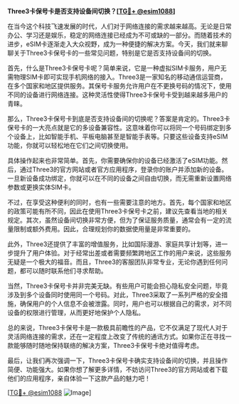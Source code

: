 **Three3卡保号卡是否支持设备间切换？[[TG💪+ @esim1088](https://t.me/s/esim1088)]**

在当今这个科技飞速发展的时代，人们对于网络连接的需求越来越高。无论是日常办公、学习还是娱乐，稳定的网络连接已经成为不可或缺的一部分。而随着技术的进步，eSIM卡逐渐走入大众视野，成为一种便捷的解决方案。今天，我们就来聊聊关于Three3卡保号卡的一些常见问题，特别是它是否支持设备间的切换。

首先，什么是Three3卡保号卡呢？简单来说，它是一种虚拟SIM卡服务，用户无需物理SIM卡即可实现手机网络的接入。Three3是一家知名的移动通信运营商，在多个国家和地区提供服务。其保号卡服务允许用户在不更换号码的情况下，使用不同的设备进行网络连接。这种灵活性使得Three3卡保号卡受到越来越多用户的青睐。

那么，Three3卡保号卡到底是否支持设备间的切换呢？答案是肯定的。Three3卡保号卡的一大亮点就是它的多设备兼容性。这意味着你可以将同一个号码绑定到多个设备上，比如智能手机、平板电脑甚至是智能手表等。只要这些设备支持eSIM功能，你就可以轻松地在它们之间切换使用。

具体操作起来也非常简单。首先，你需要确保你的设备已经激活了eSIM功能。然后，通过Three3的官方网站或者官方应用程序，登录你的账户并添加新的设备。一旦新设备成功绑定，你就可以在不同的设备之间自由切换，而无需重新设置网络参数或更换实体SIM卡。

不过，在享受这种便利的同时，也有一些需要注意的地方。首先，每个国家和地区的政策可能有所不同，因此在使用Three3卡保号卡之前，建议先查看当地的相关规定。其次，虽然设备间切换非常方便，但为了保证服务质量，通常会有一定的流量限制或额外费用。因此，合理规划你的数据使用量是非常重要的。

此外，Three3还提供了丰富的增值服务，比如国际漫游、家庭共享计划等，进一步提升了用户体验。对于经常出差或者需要频繁跨地区工作的用户来说，这些服务无疑是一个极大的福音。而且，Three3的客服团队非常专业，无论你遇到任何问题，都可以随时联系他们寻求帮助。

当然，Three3卡保号卡并非完美无缺。有些用户可能会担心隐私安全问题，毕竟涉及到多个设备同时使用同一个号码。对此，Three3采取了一系列严格的安全措施，确保用户的个人信息不会被泄露。同时，用户也可以根据自己的需求，对不同设备的权限进行管理，从而更好地保护个人隐私。

总的来说，Three3卡保号卡是一款极具前瞻性的产品，它不仅满足了现代人对于灵活网络连接的需求，还在一定程度上改变了传统的通讯方式。如果你正在寻找一款能够随时随地保持联络的解决方案，Three3卡保号卡绝对值得考虑。

最后，让我们再次强调一下，Three3卡保号卡确实支持设备间的切换，并且操作简便、功能强大。如果你想了解更多详情，不妨访问Three3的官方网站或者下载他们的应用程序，亲自体验一下这款产品的魅力吧！

[[TG💪+ @esim1088](https://t.me/s/esim1088) ![Image](https://i.postimg.cc/4NQfJmqS/Snipaste-2025-05-13-00-14-12.png)]